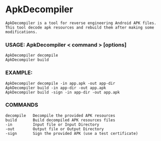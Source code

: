 # ApkDecompiler
    ApkDecompiler is a tool for reverse engineering Android APK files.
    This tool decode apk resources and rebuild them after making some modifications.
 
### USAGE: ApkDecompiler < command > [options]
    ApkDecompiler decompile
    ApkDecompiler build

### EXAMPLE:
    ApkDecompiler decompile -in app.apk -out app-dir
    ApkDecompiler build -in app-dir -out app.apk 
    ApkDecompiler build -sign -in app-dir -out app.apk 

### COMMANDS
    decompile   Decompile the provided APK resources
    build       Build decompiled APK resources files
    -in         Input file or Input Directory
    -out        Output file or Output Directory
    -sign       Sign the provided APK (use a test certificate)
